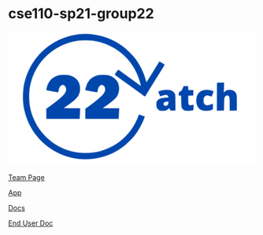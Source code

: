 # cse110-sp21-group22
<img src="https://raw.githubusercontent.com/cse110-sp21-group22/cse110-sp21-group22/main/admin/branding/cse110logo.svg">

[Team Page](https://github.com/cse110-sp21-group22/cse110-sp21-group22/blob/main/admin/team.md)

[App](https://catch-22-e0c66.web.app/)

[Docs](https://cse110-sp21-group22.github.io/cse110-sp21-group22/)

[End User Doc](https://github.com/cse110-sp21-group22/cse110-sp21-group22/blob/main/specs/users/EndUserDoc.md)
